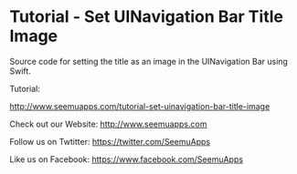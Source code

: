 Tutorial - Set UINavigation Bar Title Image
=================

Source code for setting the title as an image in the UINavigation Bar using Swift.

Tutorial: 

http://www.seemuapps.com/tutorial-set-uinavigation-bar-title-image

Check out our Website: http://www.seemuapps.com

Follow us on Twtitter: https://twitter.com/SeemuApps

Like us on Facebook: https://www.facebook.com/SeemuApps
